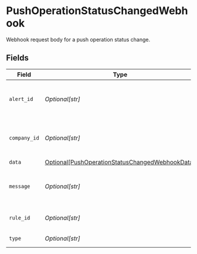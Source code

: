 # PushOperationStatusChangedWebhook

Webhook request body for a push operation status change.


## Fields

| Field                                                                                                           | Type                                                                                                            | Required                                                                                                        | Description                                                                                                     | Example                                                                                                         |
| --------------------------------------------------------------------------------------------------------------- | --------------------------------------------------------------------------------------------------------------- | --------------------------------------------------------------------------------------------------------------- | --------------------------------------------------------------------------------------------------------------- | --------------------------------------------------------------------------------------------------------------- |
| `alert_id`                                                                                                      | *Optional[str]*                                                                                                 | :heavy_minus_sign:                                                                                              | Unique identifier of the webhook event.                                                                         |                                                                                                                 |
| `company_id`                                                                                                    | *Optional[str]*                                                                                                 | :heavy_minus_sign:                                                                                              | Unique identifier for your SMB in Codat.                                                                        | 8a210b68-6988-11ed-a1eb-0242ac120002                                                                            |
| `data`                                                                                                          | [Optional[PushOperationStatusChangedWebhookData]](../../models/shared/pushoperationstatuschangedwebhookdata.md) | :heavy_minus_sign:                                                                                              | N/A                                                                                                             |                                                                                                                 |
| `message`                                                                                                       | *Optional[str]*                                                                                                 | :heavy_minus_sign:                                                                                              | A human readable message about the webhook.                                                                     |                                                                                                                 |
| `rule_id`                                                                                                       | *Optional[str]*                                                                                                 | :heavy_minus_sign:                                                                                              | Unique identifier for the rule.                                                                                 |                                                                                                                 |
| `type`                                                                                                          | *Optional[str]*                                                                                                 | :heavy_minus_sign:                                                                                              | The type of rule.                                                                                               |                                                                                                                 |